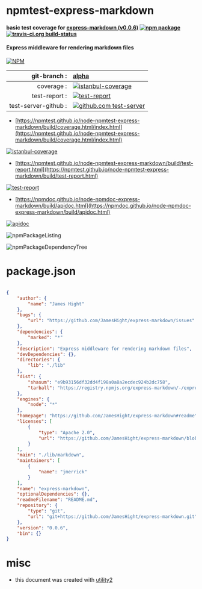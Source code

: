 # npmtest-express-markdown

#### basic test coverage for  [express-markdown (v0.0.6)](https://github.com/JamesHight/express-markdown#readme)  [![npm package](https://img.shields.io/npm/v/npmtest-express-markdown.svg?style=flat-square)](https://www.npmjs.org/package/npmtest-express-markdown) [![travis-ci.org build-status](https://api.travis-ci.org/npmtest/node-npmtest-express-markdown.svg)](https://travis-ci.org/npmtest/node-npmtest-express-markdown)

#### Express middleware for rendering markdown files

[![NPM](https://nodei.co/npm/express-markdown.png?downloads=true&downloadRank=true&stars=true)](https://www.npmjs.com/package/express-markdown)

| git-branch : | [alpha](https://github.com/npmtest/node-npmtest-express-markdown/tree/alpha)|
|--:|:--|
| coverage : | [![istanbul-coverage](https://npmtest.github.io/node-npmtest-express-markdown/build/coverage.badge.svg)](https://npmtest.github.io/node-npmtest-express-markdown/build/coverage.html/index.html)|
| test-report : | [![test-report](https://npmtest.github.io/node-npmtest-express-markdown/build/test-report.badge.svg)](https://npmtest.github.io/node-npmtest-express-markdown/build/test-report.html)|
| test-server-github : | [![github.com test-server](https://npmtest.github.io/node-npmtest-express-markdown/GitHub-Mark-32px.png)](https://npmtest.github.io/node-npmtest-express-markdown/build/app/index.html) | | build-artifacts : | [![build-artifacts](https://npmtest.github.io/node-npmtest-express-markdown/glyphicons_144_folder_open.png)](https://github.com/npmtest/node-npmtest-express-markdown/tree/gh-pages/build)|

- [https://npmtest.github.io/node-npmtest-express-markdown/build/coverage.html/index.html](https://npmtest.github.io/node-npmtest-express-markdown/build/coverage.html/index.html)

[![istanbul-coverage](https://npmtest.github.io/node-npmtest-express-markdown/build/screenCapture.buildCi.browser.%252Ftmp%252Fbuild%252Fcoverage.lib.html.png)](https://npmtest.github.io/node-npmtest-express-markdown/build/coverage.html/index.html)

- [https://npmtest.github.io/node-npmtest-express-markdown/build/test-report.html](https://npmtest.github.io/node-npmtest-express-markdown/build/test-report.html)

[![test-report](https://npmtest.github.io/node-npmtest-express-markdown/build/screenCapture.buildCi.browser.%252Ftmp%252Fbuild%252Ftest-report.html.png)](https://npmtest.github.io/node-npmtest-express-markdown/build/test-report.html)

- [https://npmdoc.github.io/node-npmdoc-express-markdown/build/apidoc.html](https://npmdoc.github.io/node-npmdoc-express-markdown/build/apidoc.html)

[![apidoc](https://npmdoc.github.io/node-npmdoc-express-markdown/build/screenCapture.buildCi.browser.%252Ftmp%252Fbuild%252Fapidoc.html.png)](https://npmdoc.github.io/node-npmdoc-express-markdown/build/apidoc.html)

![npmPackageListing](https://npmtest.github.io/node-npmtest-express-markdown/build/screenCapture.npmPackageListing.svg)

![npmPackageDependencyTree](https://npmtest.github.io/node-npmtest-express-markdown/build/screenCapture.npmPackageDependencyTree.svg)



# package.json

```json

{
    "author": {
        "name": "James Hight"
    },
    "bugs": {
        "url": "https://github.com/JamesHight/express-markdown/issues"
    },
    "dependencies": {
        "marked": "*"
    },
    "description": "Express middleware for rendering markdown files",
    "devDependencies": {},
    "directories": {
        "lib": "./lib"
    },
    "dist": {
        "shasum": "e9b93156df32dd4f198a0a8a2ecdec924b2dc758",
        "tarball": "https://registry.npmjs.org/express-markdown/-/express-markdown-0.0.6.tgz"
    },
    "engines": {
        "node": "*"
    },
    "homepage": "https://github.com/JamesHight/express-markdown#readme",
    "licenses": [
        {
            "type": "Apache 2.0",
            "url": "https://github.com/JamesHight/express-markdown/blob/master/LICENSE"
        }
    ],
    "main": "./lib/markdown",
    "maintainers": [
        {
            "name": "jmerrick"
        }
    ],
    "name": "express-markdown",
    "optionalDependencies": {},
    "readmeFilename": "README.md",
    "repository": {
        "type": "git",
        "url": "git+https://github.com/JamesHight/express-markdown.git"
    },
    "version": "0.0.6",
    "bin": {}
}
```



# misc
- this document was created with [utility2](https://github.com/kaizhu256/node-utility2)
